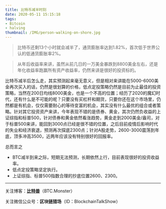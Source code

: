 ```yaml
---
title: 比特币减半时刻
date: 2020-05-11 15:15:18
tags: 
- Bitcoin
- halving
thumbnail: /IMG/person-walking-on-shore.jpg
---
```


>比特币还剩13个小时就会减半了，通货膨胀率达到1.82%，首次低于世界公认的低通货膨胀率2%。



> 从年后收益率来讲，虽然从前几日的一万美金暴跌到8800美金左右，还是年化收益率跑赢所有资产收益率，仍然来讲是很好的投资标的。

比特币减半后怎么走，其实预测起来毫无意义，但是相对来讲能在5000-6000美金再次买入的话，仍然是很划算的价格，低点定投策略仍然是目前为止最佳的投资策略，当然在200日均线8000美金，也是一个不高的位置；经历了2020的魔幻时代，还有什么是不可能的呢？只要没有买杠杆和期货，只要你还在这个市场里，仍然都是有机会，仅仅需要耐心的等待变富的机会，其实没有什么最优的组合或者策略。针对其它投资资产来讲，今年表现不错的是债券、黄金，其次仍然负收益的上证综指和标普500，针对债券和黄金依然看涨趋势，黄金走到2000美金/盎司，对于标普500来讲，能回到3000点已经是很不错的位置，之后目前疫情后影响时代的失业和经济衰退，预测再次探底2300点；针对A股走势，2600-3000震荡到年底，顶多冲高3500，近两年应该没有特别很好的回报率。

总而言之
- BTC减半到来之际，短期无法预测，长期依然上行，目前表现很好的投资收益率。
- 低点定投策略坚定执行。
- 上证综指、标普500指数合理的抄底位置2600、2300。

------

关注博客：**[比特兽](https://btc.monster)**（BTC.Monster）

关注微信公众号：**区块链猎场**（ID：BlockchainTalkShow）